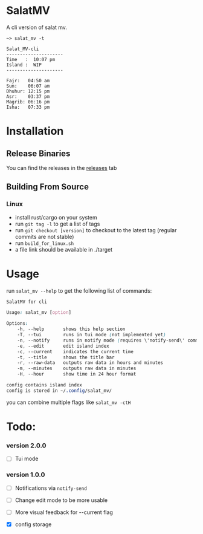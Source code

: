 # SalatMV

A cli version of salat mv.

`~> salat_mv -t`

```
Salat_MV-cli
---------------------
Time   :  10:07 pm
Island :  WIP
---------------------

Fajr:   04:50 am
Sun:    06:07 am
Dhuhur: 12:15 pm
Asr:    03:37 pm
Magrib: 06:16 pm
Isha:   07:33 pm
```

# Installation

## Release Binaries

You can find the releases in the [releases](https://github.com/Quicksilver151/SalatMV/releases) tab

## Building From Source

### Linux

- install rust/cargo on your system
- run `git tag -l` to get a list of tags
- run `git checkout [version]` to checkout to the latest tag (regular commits are not stable)
- run `build_for_linux.sh`
- a file link should be available in ./target

# Usage

run `salat_mv --help` to get the following list of commands:

```css
SalatMV for cli

Usage: salat_mv [option]

Options:
    -h, --help       shows this help section
    -T, --tui        runs in tui mode (not implemented yet)
    -n, --notify     runs in notify mode (requires \'notify-send\' command)
    -e, --edit       edit island index
    -c, --current    indicates the current time
    -t, --title      shows the title bar
    -r, --raw-data   outputs raw data in hours and minutes
    -m, --minutes    outputs raw data in minutes
    -H, --hour       show time in 24 hour format

config contains island index
config is stored in ~/.config/salat_mv/
```

you can combine multiple flags like `salat_mv -ctH`

# Todo:

### version 2.0.0

- [ ] Tui mode 

### version 1.0.0

- [ ] Notifications via `notify-send`

- [ ] Change edit mode to be more usable

- [ ] More visual feedback for --current flag

- [x] config storage
